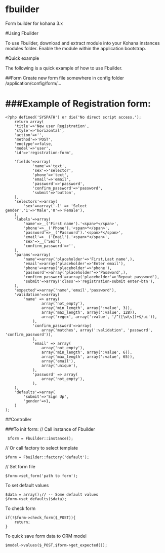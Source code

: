 # fbuilder
Form builder for kohana 3.x

#Using Fbuilder

To use Fbuilder, download and extract module into your Kohana instances modules folder. Enable the module within the application bootstrap.

#Quick example

The following is a quick example of how to use Fbuilder.

##Form
Create new form file somewhere in config folder /application/config/form/...

###Example of Registration form:
======

	<?php defined('SYSPATH') or die('No direct script access.');
		return array(
		'title'=>'New user Registration',
		'style'=>'horizontal',
		'action'=>'',
		'method'=>'POST',
		'enctype'=>false,
		'model'=>'user',
		'id'=>'registration-form',
		
		'fields'=>array(
				'name'=>'text',
				'sex'=>'selector',
				'phone'=>'text',
				'email'=>'email',
				'password'=>'password',
				'confirm_password'=>'password',
				'submit'=>'button',
		),
		'selectors'=>array(
			'sex'=>array('-1' => 'Select gender','1'=>'Male','0'=>'Female'),
		),
		'labels'=>array(
			'name'=>__('First name').'<span>*</span>',
			'phone'=>__('Phone').'<span>*</span>',
			'password'=>__('Password').'<span>*</span>',
			'email'=>__('Email').'<span>*</span>',
			'sex'=>__('Sex'),
			'confirm_password'=>'',
		),
		'params'=>array(
			'name'=>array('placeholder'=>'First,Last name',),
			'email'=>array('placeholder'=>'Enter email'),
			'phone'=>array('placeholder'=>'phone'),
			'password'=>array('placeholder'=>'Password',),
			'confirm_password'=>array('placeholder'=>'Repeat password'),
			'submit'=>array('class'=>'registration-submit enter-btn'),
		),
		'expected'=>array('name','email','password'),
		'validation'=>array(
			'name' => array(
					array('not_empty'),
					array('min_length', array(':value', 3)),
					array('max_length', array(':value', 128)),
					array('regex', array(':value', '/^([\w\s])+$/ui')),
				),
				'confirm_password'=>array(
					array('matches', array(':validation', 'password', 'confirm_password')),
				),
				'email' => array(
					array('not_empty'),
					array('min_length', array(':value', 6)),
					array('max_length', array(':value', 65)),
					array('email'),
					array('unique'),
				),
				'password' => array(
					array('not_empty'),
				),
		),
		'defaults'=>array(
			'submit'=>'Sign Up',	
			'gender'=>1,
		)
	);

##Controller

###To init form:
// Call instance of Fbuilder

	 $form = Fbuilder::instance(); 
// Or call factory to select template 

	$form = Fbuilder::factory('default');

// Set form file

	$form->set_form('path to form');

To set default values

	$data = array();// -- Some default values
	$form->set_defaults($data);

To check form

	if(!$form->check_form($_POST)){
  		return;
	}

To quick save form data to ORM model

	$model->values($_POST,$form->get_expected()); 
